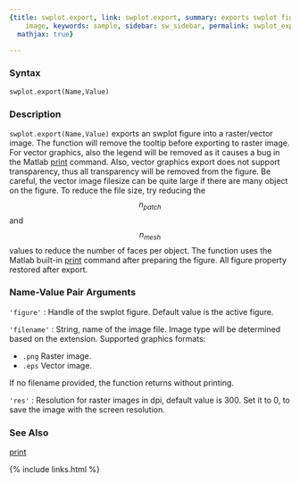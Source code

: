 ```yaml
---
{title: swplot.export, link: swplot.export, summary: exports swplot figure into raster/vector
    image, keywords: sample, sidebar: sw_sidebar, permalink: swplot_export, folder: swplot,
  mathjax: true}

---
```

  
### Syntax
  
`swplot.export(Name,Value)`
  
### Description
  
`swplot.export(Name,Value)` exports an swplot figure into a raster/vector
image. The function will remove the tooltip before exporting to raster
image. For vector graphics, also the legend will be removed as it causes
a bug in the Matlab [print](https://www.mathworks.com/help/matlab/ref/print.html) command. Also, vector graphics export
does not support transparency, thus all transparency will be removed from
the figure. Be careful, the vector image filesize can be quite large if
there are many object on the figure. To reduce the file size, try
reducing the $$n_{patch}$$ and $$n_{mesh}$$ values to reduce the number of
faces per object. The function uses the Matlab built-in [print](https://www.mathworks.com/help/matlab/ref/print.html)
command after preparing the figure. All figure property restored after
export.  
  
### Name-Value Pair Arguments
  
`'figure'`
: Handle of the swplot figure. Default value is the active figure.
  
`'filename'`
: String, name of the image file. Image type will be determined
  based on the extension. Supported graphics formats:
  * `.png`    Raster image.
  * `.eps`    Vector image.
 
  If no filename provided, the function returns without printing.
  
`'res'`
: Resolution for raster images in dpi, default value is 300. Set
  it to 0, to save the image with the screen resolution.
  
### See Also
  
[print](https://www.mathworks.com/help/matlab/ref/print.html)
 

{% include links.html %}
